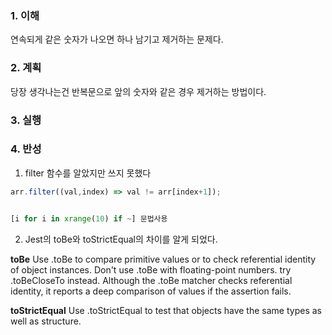 ### 1. 이해

연속되게 같은 숫자가 나오면 하나 남기고 제거하는 문제다.

### 2. 계획

당장 생각나는건 반복문으로 앞의 숫자와 같은 경우 제거하는 방법이다.

### 3. 실행



### 4. 반성

1. filter 함수를 알았지만 쓰지 못했다

```javascript
arr.filter((val,index) => val != arr[index+1]);
```

```python

[i for i in xrange(10) if ~] 문법사용 

```

2. Jest의 toBe와 toStrictEqual의 차이를 알게 되었다.

**toBe**
Use .toBe to compare primitive values or to check referential identity of object instances.
Don't use .toBe with floating-point numbers. try .toBeCloseTo instead.
Although the .toBe matcher checks referential identity, it reports a deep comparison of values if the assertion fails. 


**toStrictEqual**
Use .toStrictEqual to test that objects have the same types as well as structure.
